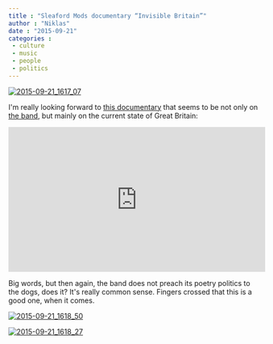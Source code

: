 ```yaml
---
title : "Sleaford Mods documentary “Invisible Britain”"
author : "Niklas"
date : "2015-09-21"
categories : 
 - culture
 - music
 - people
 - politics
---
```


[![2015-09-21_1617_07](https://niklasblog.com/wp-content/2015-09-21_1617_07-510x287.png)](https://niklasblog.com/wp-content/2015-09-21_1617_07.png)

I'm really looking forward to [this documentary](http://www.imdb.com/title/tt4418882/combined) that seems to be not only on [the band](https://www.sleafordmods.com), but mainly on the current state of Great Britain:

<iframe src="https://player.vimeo.com/video/139870777?color=ffffff&amp;title=0&amp;byline=0&amp;portrait=0" width="510" height="287" frameborder="0" webkitallowfullscreen mozallowfullscreen="" allowfullscreen=""></iframe>

Big words, but then again, the band does not preach its poetry politics to the dogs, does it? It's really common sense. Fingers crossed that this is a good one, when it comes.

[![2015-09-21_1618_50](https://niklasblog.com/wp-content/2015-09-21_1618_50-510x282.png)](https://niklasblog.com/wp-content/2015-09-21_1618_50.png)

[![2015-09-21_1618_27](https://niklasblog.com/wp-content/2015-09-21_1618_27-510x285.png)](https://niklasblog.com/wp-content/2015-09-21_1618_27.png)
